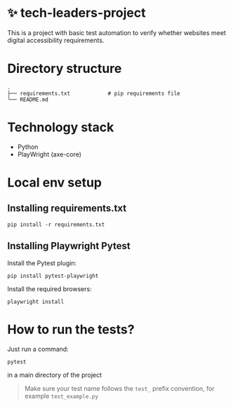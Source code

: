 # ✨ tech-leaders-project
This is a project with basic test automation to verify whether websites meet digital accessibility requirements.

# Directory structure
```
.
├── requirements.txt            # pip requirements file
└── README.md
```

# Technology stack
- Python
- PlayWright (axe-core)

# Local env setup
## Installing requirements.txt

```
pip install -r requirements.txt
```


## Installing Playwright Pytest
Install the Pytest plugin:

```
pip install pytest-playwright
```

Install the required browsers:

```
playwright install
```

# How to run the tests?
Just run a command:

```sh
pytest
```

in a main directory of the project

> Make sure your test name follows the `test_` prefix convention, for example `test_example.py`
